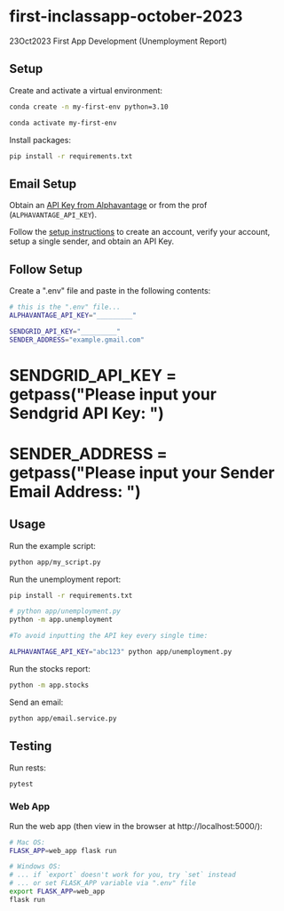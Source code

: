 # first-inclassapp-october-2023
23Oct2023 First App Development (Unemployment Report) 

## Setup

Create and activate a virtual environment:

```sh
conda create -n my-first-env python=3.10

conda activate my-first-env
```

Install packages:
```sh
pip install -r requirements.txt
```

## Email Setup
Obtain an [API Key from Alphavantage](https://www.alphavantage.co/support/#api-key) or from the prof (`ALPHAVANTAGE_API_KEY`).

Follow the [setup instructions](https://github.com/prof-rossetti/intro-to-python/blob/main/notes/python/packages/sendgrid.md) to create an account, verify your account, setup a single sender, and obtain an API Key.


## Follow Setup
Create a ".env" file and paste in the following contents:

```sh
# this is the ".env" file...
ALPHAVANTAGE_API_KEY="_________"

SENDGRID_API_KEY="_________"
SENDER_ADDRESS="example.gmail.com"
```



# SENDGRID_API_KEY = getpass("Please input your Sendgrid API Key: ")
# SENDER_ADDRESS = getpass("Please input your Sender Email Address: ")


## Usage

Run the example script:

```sh
python app/my_script.py
```

Run the unemployment report:
```sh
pip install -r requirements.txt

# python app/unemployment.py
python -m app.unemployment

#To avoid inputting the API key every single time:

ALPHAVANTAGE_API_KEY="abc123" python app/unemployment.py
```


Run the stocks report:

```sh
python -m app.stocks
```



Send an email:
```sh
python app/email.service.py
```




## Testing

Run rests:
```sh
pytest
```



### Web App

Run the web app (then view in the browser at http://localhost:5000/):

```sh
# Mac OS:
FLASK_APP=web_app flask run

# Windows OS:
# ... if `export` doesn't work for you, try `set` instead
# ... or set FLASK_APP variable via ".env" file
export FLASK_APP=web_app
flask run
```


